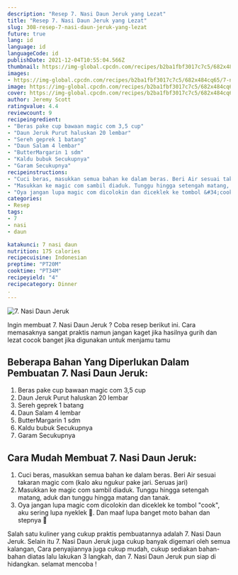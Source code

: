 ```yaml
---
description: "Resep 7. Nasi Daun Jeruk yang Lezat"
title: "Resep 7. Nasi Daun Jeruk yang Lezat"
slug: 308-resep-7-nasi-daun-jeruk-yang-lezat
future: true
lang: id
language: id
languageCode: id
publishDate: 2021-12-04T10:55:04.566Z 
thumbnail: https://img-global.cpcdn.com/recipes/b2ba1fbf3017c7c5/682x484cq65/7-nasi-daun-jeruk-foto-resep-utama.png
images:
- https://img-global.cpcdn.com/recipes/b2ba1fbf3017c7c5/682x484cq65/7-nasi-daun-jeruk-foto-resep-utama.png
image: https://img-global.cpcdn.com/recipes/b2ba1fbf3017c7c5/682x484cq65/7-nasi-daun-jeruk-foto-resep-utama.png
cover: https://img-global.cpcdn.com/recipes/b2ba1fbf3017c7c5/682x484cq65/7-nasi-daun-jeruk-foto-resep-utama.png
author: Jeremy Scott
ratingvalue: 4.4
reviewcount: 9
recipeingredient:
- "Beras pake cup bawaan magic com 3,5 cup"
- "Daun Jeruk Purut haluskan 20 lembar"
- "Sereh geprek 1 batang"
- "Daun Salam 4 lembar"
- "ButterMargarin 1 sdm"
- "Kaldu bubuk Secukupnya"
- "Garam Secukupnya"
recipeinstructions:
- "Cuci beras, masukkan semua bahan ke dalam beras. Beri Air sesuai takaran magic com (kalo aku ngukur pake jari. Seruas jari)"
- "Masukkan ke magic com sambil diaduk. Tunggu hingga setengah matang, aduk dan tunggu hingga matang dan tanak."
- "Oya jangan lupa magic com dicolokin dan diceklek ke tombol &#34;cook&#34;, aku sering lupa nyeklek 🙈. Dan maaf lupa banget moto bahan dan stepnya 🙈"
categories:
- Resep
tags:
- 7
- nasi
- daun

katakunci: 7 nasi daun 
nutrition: 175 calories
recipecuisine: Indonesian
preptime: "PT20M"
cooktime: "PT34M"
recipeyield: "4"
recipecategory: Dinner
. 
---
```



![7. Nasi Daun Jeruk](https://img-global.cpcdn.com/recipes/b2ba1fbf3017c7c5/682x484cq65/7-nasi-daun-jeruk-foto-resep-utama.png)

Ingin membuat 7. Nasi Daun Jeruk ? Coba resep berikut ini. Cara memasaknya sangat praktis namun jangan kaget jika hasilnya gurih dan lezat cocok banget jika digunakan untuk menjamu tamu

<!--inarticleads1-->

## Beberapa Bahan Yang Diperlukan Dalam Pembuatan 7. Nasi Daun Jeruk:

1. Beras pake cup bawaan magic com 3,5 cup
1. Daun Jeruk Purut haluskan 20 lembar
1. Sereh geprek 1 batang
1. Daun Salam 4 lembar
1. ButterMargarin 1 sdm
1. Kaldu bubuk Secukupnya
1. Garam Secukupnya



<!--inarticleads2-->

## Cara Mudah Membuat 7. Nasi Daun Jeruk:

1. Cuci beras, masukkan semua bahan ke dalam beras. Beri Air sesuai takaran magic com (kalo aku ngukur pake jari. Seruas jari)
1. Masukkan ke magic com sambil diaduk. Tunggu hingga setengah matang, aduk dan tunggu hingga matang dan tanak.
1. Oya jangan lupa magic com dicolokin dan diceklek ke tombol &#34;cook&#34;, aku sering lupa nyeklek 🙈. Dan maaf lupa banget moto bahan dan stepnya 🙈




Salah satu kuliner yang cukup praktis pembuatannya adalah  7. Nasi Daun Jeruk. Selain itu  7. Nasi Daun Jeruk  juga cukup banyak digemari oleh semua kalangan, Cara penyajiannya juga cukup mudah, cukup sediakan bahan-bahan diatas lalu lakukan 3 langkah, dan  7. Nasi Daun Jeruk  pun siap di hidangkan. selamat mencoba !
